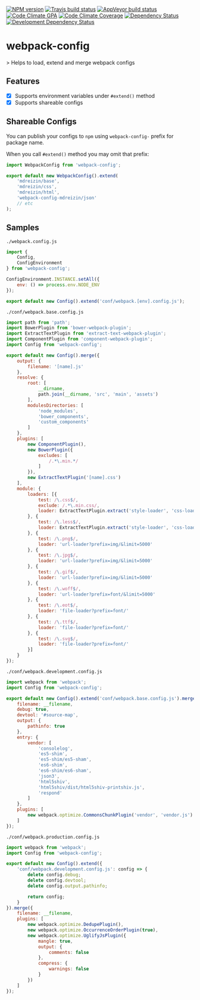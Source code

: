 [![NPM version](http://img.shields.io/npm/v/webpack-config.svg?style=flat-square)](https://www.npmjs.org/package/webpack-config)
[![Travis build status](http://img.shields.io/travis/mdreizin/webpack-config/master.svg?style=flat-square)](https://travis-ci.org/mdreizin/webpack-config)
[![AppVeyor build status](https://img.shields.io/appveyor/ci/mdreizin/webpack-config/master.svg?style=flat-square)](https://ci.appveyor.com/project/mdreizin/webpack-config/branch/master)
[![Code Climate GPA](https://img.shields.io/codeclimate/github/mdreizin/webpack-config.svg?style=flat-square)](https://codeclimate.com/github/mdreizin/webpack-config)
[![Code Climate Coverage](https://img.shields.io/codeclimate/coverage/github/mdreizin/webpack-config.svg?style=flat-square)](https://codeclimate.com/github/mdreizin/webpack-config)
[![Dependency Status](https://img.shields.io/david/mdreizin/webpack-config.svg?style=flat-square)](https://david-dm.org/mdreizin/webpack-config)
[![Development Dependency Status](https://img.shields.io/david/dev/mdreizin/webpack-config.svg?style=flat-square)](https://david-dm.org/mdreizin/webpack-config#info=devDependencies)

<h1 id="webpack-config">webpack-config</h1>
> Helps to load, extend and merge webpack configs

<h2 id="webpack-config-features">Features</h2>

- [x] Supports environment variables under `#extend()` method
- [x] Supports shareable configs

<h2 id="webpack-config-shareable-configs">Shareable Configs</h2>

You can publish your configs to `npm` using `webpack-config-` prefix for package name.

When you call `#extend()` method you may omit that prefix:

```javascript
import WebpackConfig from 'webpack-config';

export default new WebpackConfig().extend(
    'mdreizin/base',
    'mdreizin/css',
    'mdreizin/html',
    'webpack-config-mdreizin/json'
    // etc
);

```

<h2 id="webpack-config-samples">Samples</h2>

`./webpack.config.js`

```javascript
import {
    Config,
    ConfigEnvironment
} from 'webpack-config';

ConfigEnvironment.INSTANCE.setAll({
    env: () => process.env.NODE_ENV
});

export default new Config().extend('conf/webpack.[env].config.js');

```

`./conf/webpack.base.config.js`

```javascript
import path from 'path';
import BowerPlugin from 'bower-webpack-plugin';
import ExtractTextPlugin from 'extract-text-webpack-plugin';
import ComponentPlugin from 'component-webpack-plugin';
import Config from 'webpack-config';

export default new Config().merge({
    output: {
        filename: '[name].js'
    },
    resolve: {
        root: [
            __dirname,
            path.join(__dirname, 'src', 'main', 'assets')
        ],
        modulesDirectories: [
            'node_modules',
            'bower_components',
            'custom_components'
        ]
    },
    plugins: [
        new ComponentPlugin(),
        new BowerPlugin({
            excludes: [
                /.*\.min.*/
            ]
        }),
        new ExtractTextPlugin('[name].css')
    ],
    module: {
        loaders: [{
            test: /\.css$/,
            exclude: /.*\.min.css/,
            loader: ExtractTextPlugin.extract('style-loader', 'css-loader')
        }, {
            test: /\.less$/,
            loader: ExtractTextPlugin.extract('style-loader', 'css-loader!less-loader')
        }, {
            test: /\.png$/,
            loader: 'url-loader?prefix=img/&limit=5000'
        }, {
            test: /\.jpg$/,
            loader: 'url-loader?prefix=img/&limit=5000'
        }, {
            test: /\.gif$/,
            loader: 'url-loader?prefix=img/&limit=5000'
        }, {
            test: /\.woff$/,
            loader: 'url-loader?prefix=font/&limit=5000'
        }, {
            test: /\.eot$/,
            loader: 'file-loader?prefix=font/'
        }, {
            test: /\.ttf$/,
            loader: 'file-loader?prefix=font/'
        }, {
            test: /\.svg$/,
            loader: 'file-loader?prefix=font/'
        }]
    }
});

```

`./conf/webpack.development.config.js`

```javascript
import webpack from 'webpack';
import Config from 'webpack-config';

export default new Config().extend('conf/webpack.base.config.js').merge({
    filename: __filename,
    debug: true,
    devtool: '#source-map',
    output: {
        pathinfo: true
    },
    entry: {
        vendor: [
            'consolelog',
            'es5-shim',
            'es5-shim/es5-sham',
            'es6-shim',
            'es6-shim/es6-sham',
            'json3',
            'html5shiv',
            'html5shiv/dist/html5shiv-printshiv.js',
            'respond'
        ]
    },
    plugins: [
        new webpack.optimize.CommonsChunkPlugin('vendor', 'vendor.js')
    ]
});

```

`./conf/webpack.production.config.js`

```javascript
import webpack from 'webpack';
import Config from 'webpack-config';

export default new Config().extend({
    'conf/webpack.development.config.js': config => {
        delete config.debug;
        delete config.devtool;
        delete config.output.pathinfo;

        return config;
    }
}).merge({
    filename: __filename,
    plugins: [
        new webpack.optimize.DedupePlugin(),
        new webpack.optimize.OccurrenceOrderPlugin(true),
        new webpack.optimize.UglifyJsPlugin({
            mangle: true,
            output: {
                comments: false
            },
            compress: {
                warnings: false
            }
        })
    ]
});

```

